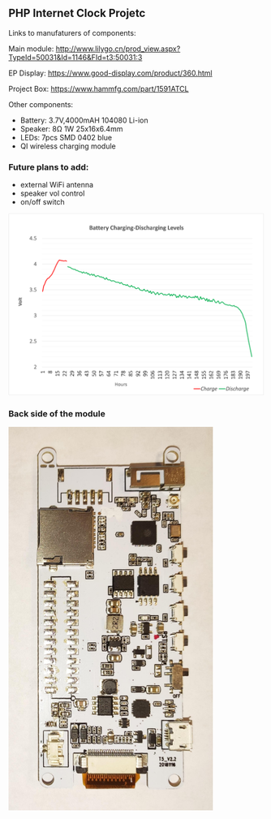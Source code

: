 ## PHP Internet Clock Projetc

Links to manufaturers of components:

Main module: http://www.lilygo.cn/prod_view.aspx?TypeId=50031&Id=1146&FId=t3:50031:3

EP Display: https://www.good-display.com/product/360.html

Project Box: https://www.hammfg.com/part/1591ATCL

Other components:

- Battery: 3.7V,4000mAH 104080 Li-ion
- Speaker: 8Ω 1W 25x16x6.4mm
- LEDs: 7pcs SMD 0402 blue 
- QI wireless charging module

### Future plans to add:

- external WiFi antenna
- speaker vol control
- on/off switch


![Battery Discharge curve](batery_charge_levels_100h.png)


### Back side of the module

[<img src="T5_V2.2.png" width="80%" height="80%">](T5_V2.2.png)
